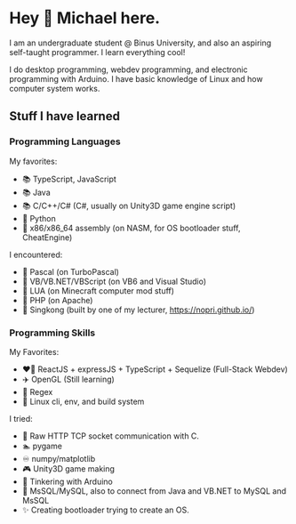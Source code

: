 # Hey 👋 Michael here.
I am an undergraduate student @ Binus University, and also an aspiring self-taught programmer. I learn everything cool!

I do desktop programming, webdev programming, and electronic programming with Arduino. I have basic knowledge of Linux and
how computer system works.

## Stuff I have learned

### Programming Languages
My favorites:
- 📚 TypeScript, JavaScript
- 📚 Java
- 📚 C/C++/C# (C#, usually on Unity3D game engine script)
- 📄 Python
- 📄 x86/x86_64 assembly (on NASM, for OS bootloader stuff, CheatEngine)

I encountered:
- 📃 Pascal (on TurboPascal)
- 📃 VB/VB.NET/VBScript (on VB6 and Visual Studio)
- 📃 LUA (on Minecraft computer mod stuff)
- 📃 PHP (on Apache)
- 📃 Singkong (built by one of my lecturer, https://nopri.github.io/)

### Programming Skills
My Favorites:
- ❤️‍🔥 ReactJS + expressJS + TypeScript + Sequelize (Full-Stack Webdev)
- ✈️ OpenGL (Still learning)
- 🚅 Regex
- 🎡 Linux cli, env, and build system

I tried:
- 🧶 Raw HTTP TCP socket communication with C.
- 🏊 pygame
- ♾️ numpy/matplotlib
- 🎮 Unity3D game making
- 🤖 Tinkering with Arduino
- 💾 MsSQL/MySQL, also to connect from Java and VB.NET to MySQL and MsSQL
- ✨ Creating bootloader trying to create an OS.

<!--
**ayangd/ayangd** is a ✨ _special_ ✨ repository because its `README.md` (this file) appears on your GitHub profile.

Here are some ideas to get you started:

- 🔭 I’m currently working on ...
- 🌱 I’m currently learning ...
- 👯 I’m looking to collaborate on ...
- 🤔 I’m looking for help with ...
- 💬 Ask me about ...
- 📫 How to reach me: ...
- 😄 Pronouns: ...
- ⚡ Fun fact: ...
-->

